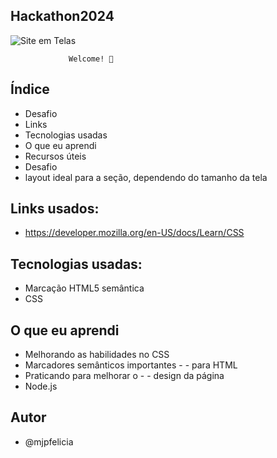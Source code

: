 ## Hackathon2024

<img src="/assets/img/setehagaton7.png" alt="Site em Telas" />

                 Welcome! 👋

## Índice

- Desafio
- Links
- Tecnologias usadas
- O que eu aprendi
- Recursos úteis
- Desafio
- layout ideal para a seção, dependendo do tamanho da tela


## Links usados:

- https://developer.mozilla.org/en-US/docs/Learn/CSS


## Tecnologias usadas:
- Marcação HTML5 semântica
- CSS



## O que eu aprendi

- Melhorando as habilidades no CSS
- Marcadores semânticos importantes - - para HTML
- Praticando para melhorar o - - design da página
- Node.js

## Autor
- @mjpfelicia




